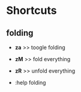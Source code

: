 Shortcuts
=========

folding
-------

+ **za** >>	toogle folding
+ **zM** >> fold everything
+ **zR** >> unfold everything

+ :help folding
